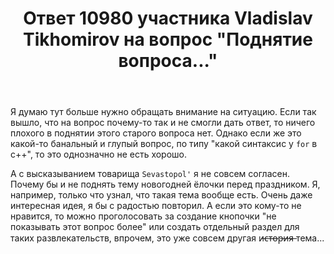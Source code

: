 ﻿---
title: "Ответ 10980 участника Vladislav Tikhomirov на вопрос \"Поднятие вопроса...\""
se.owner.user_id: 387248
se.owner.display_name: "Vladislav Tikhomirov"
se.owner.link: "https://ru.meta.stackoverflow.com/users/387248/vladislav-tikhomirov"
se.answer_id: 10980
se.question_id: 10966
se.post_type: answer
se.is_accepted: False
---
<p>Я думаю тут больше нужно обращать внимание на ситуацию. Если так вышло, что на вопрос почему-то так и не смогли дать ответ, то ничего плохого в поднятии этого старого вопроса нет. Однако если же это какой-то банальный и глупый вопрос, по типу &quot;какой синтаксис у <code>for</code> в c++&quot;, то это однозначно не есть хорошо.</p>
<p>А с высказыванием товарища <code>Sevastopol'</code> я не совсем согласен. Почему бы и не поднять тему новогодней ёлочки перед праздником. Я, например, только что узнал, что такая тема вообще есть. Очень даже интересная идея, я бы с радостью повторил. А если это кому-то не нравится, то можно проголосовать за создание кнопочки &quot;не показывать этот вопрос более&quot; или создать отдельный раздел для таких развлекательств, впрочем, это уже совсем другая и̶с̶т̶о̶р̶и̶я̶ тема...</p>
